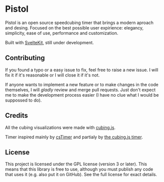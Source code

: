 # Pistol

Pistol is an open source speedcubing timer that brings a modern aproach and desing. Focused on the best possible user expirience: elegancy, simplicity, ease of use, performance and customization. 

Built with [SvelteKit](https://kit.svelte.dev/), still under development. 

## Contributing

If you found a typo or a easy issue to fix, feel free to raise a new issue. I will fix it if it's reasonable or I will close it if it's not. 

If anyone wants to implement a new feature or to make changes in the code themselves, I will *gladly* review and merge pull requests. Just don't expect me to make the development process easier (I have no clue what I would be suppossed to do). 

## Credits

All the cubing visualizations were made with [cubing.js](https://github.com/cubing/cubing.js).

Timer inspired mainly by [csTimer](https://csTimer.net) and partialy by [the cubing.js timer](https://timer.cubing.net/).


## License

This project is licensed under the GPL license (version 3 or later). This means that this library is free to use, although you must publish any code that uses it (e.g. also put it on GitHub). See the full license for exact details. 
